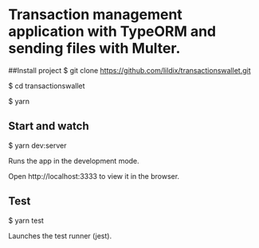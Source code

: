 # Transaction management application with TypeORM and sending files with Multer.

##Install project
$ git clone https://github.com/lildix/transactionswallet.git

$ cd transactionswallet

$ yarn

## Start and watch
$ yarn dev:server

Runs the app in the development mode.

Open http://localhost:3333 to view it in the browser.

## Test
$ yarn test

Launches the test runner (jest).
